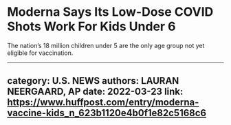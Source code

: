 # Moderna Says Its Low-Dose COVID Shots Work For Kids Under 6

The nation’s 18 million children under 5 are the only age group not yet eligible for vaccination.

---
category: U.S. NEWS
authors: LAURAN NEERGAARD, AP
date: 2022-03-23
link: https://www.huffpost.com/entry/moderna-vaccine-kids_n_623b1120e4b0f1e82c5168c6
---
